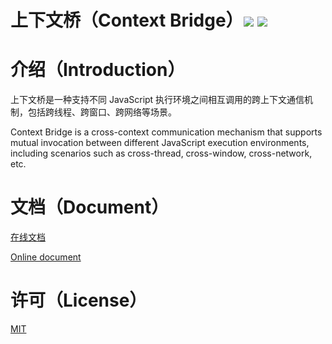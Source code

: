 # 上下文桥（Context Bridge）<a href="https://github.com/memo-cn/context-bridge/blob/main/context-bridge/README.md"><img src="https://img.shields.io/npm/v/context-bridge.svg" /></a> <a href="https://github.com/memo-cn/context-bridge/blob/main/context-bridge/README.md"><img src="https://packagephobia.now.sh/badge?p=context-bridge" /></a>

# 介绍（Introduction）

上下文桥是一种支持不同 JavaScript 执行环境之间相互调用的跨上下文通信机制，包括跨线程、跨窗口、跨网络等场景。

Context Bridge is a cross-context communication mechanism that supports mutual invocation between different JavaScript execution environments, including scenarios such as cross-thread, cross-window, cross-network, etc.

# 文档（Document）

[在线文档]()

[Online document]()

# 许可（License）

[MIT](./LICENSE)
